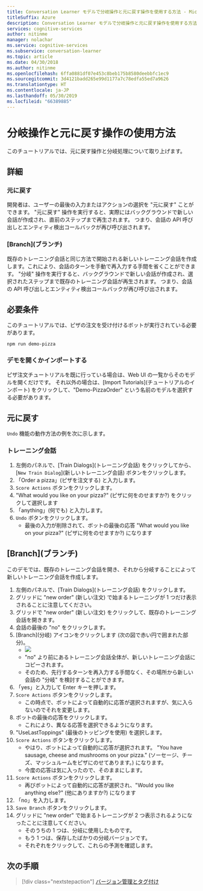 ```yaml
---
title: Conversation Learner モデルで分岐操作と元に戻す操作を使用する方法 - Microsoft Cognitive Services | Microsoft Docs
titleSuffix: Azure
description: Conversation Learner モデルで分岐操作と元に戻す操作を使用する方法について説明します。
services: cognitive-services
author: nitinme
manager: nolachar
ms.service: cognitive-services
ms.subservice: conversation-learner
ms.topic: article
ms.date: 04/30/2018
ms.author: nitinme
ms.openlocfilehash: 6ffa0881df07e453c8beb175b8580deebbfc1ec9
ms.sourcegitcommit: 3d4121badd265e99d1177a7c78edfa55ed7a9626
ms.translationtype: HT
ms.contentlocale: ja-JP
ms.lasthandoff: 05/30/2019
ms.locfileid: "66389885"
---
```

# <a name="how-to-use-branching-and-undo-operations"></a>分岐操作と元に戻す操作の使用方法
このチュートリアルでは、元に戻す操作と分岐処理について取り上げます。


## <a name="details"></a>詳細
### <a name="undo"></a>元に戻す
開発者は、ユーザーの最後の入力またはアクションの選択を "元に戻す" ことができます。 "元に戻す" 操作を実行すると、実際にはバックグラウンドで新しい会話が作成され、直前のステップまで再生されます。  つまり、会話の API 呼び出しとエンティティ検出コールバックが再び呼び出されます。

### <a name="branch"></a>[Branch]\(ブランチ)
既存のトレーニング会話と同じ方法で開始される新しいトレーニング会話を作成します。これにより、会話のターンを手動で再入力する手間を省くことができます。 "分岐" 操作を実行すると、バックグラウンドで新しい会話が作成され、選択されたステップまで既存のトレーニング会話が再生されます。  つまり、会話の API 呼び出しとエンティティ検出コールバックが再び呼び出されます。


## <a name="requirements"></a>必要条件
このチュートリアルでは、ピザの注文を受け付けるボットが実行されている必要があります。

    npm run demo-pizza

### <a name="open-or-import-the-demo"></a>デモを開くかインポートする

ピザ注文チュートリアルを既に行っている場合は、Web UI の一覧からそのモデルを開くだけです。 それ以外の場合は、[Import Tutorials]\(チュートリアルのインポート\) をクリックして、"Demo-PizzaOrder" という名前のモデルを選択する必要があります。

## <a name="undo"></a>元に戻す

`Undo` 機能の動作方法の例を次に示します。

### <a name="training-dialogs"></a>トレーニング会話
1. 左側のパネルで、[Train Dialogs]\(トレーニング会話\) をクリックしてから、[`New Train Dialog`]\(新しいトレーニング会話\) ボタンをクリックします。
2. 「Order a pizza」(ピザを注文する) と入力します。
3. `Score Actions` ボタンをクリックします。
4. "What would you like on your pizza?" (ピザに何をのせますか?) をクリックして選択します
5. 「anything」(何でも) と入力します。
6. `Undo` ボタンをクリックします。
    - 最後の入力が削除されて、ボットの最後の応答 "What would you like on your pizza?" (ピザに何をのせますか?) になります

## <a name="branch"></a>[Branch]\(ブランチ)

このデモでは、既存のトレーニング会話を開き、それから分岐することによって新しいトレーニング会話を作成します。

1. 左側のパネルで、[Train Dialogs]\(トレーニング会話\) をクリックします。
2. グリッドに "new order" (新しい注文) で始まるトレーニングが 1 つだけ表示されることに注意してください。
3. グリッドで "new order" (新しい注文) をクリックして、既存のトレーニング会話を開きます。
4. 会話の最後の "no" をクリックします。
5. [Branch]\(分岐\) アイコンをクリックします (次の図で赤い円で囲まれた部分)。
    - ![](../media/tutorial15_branch.PNG)
    - "no" より前にあるトレーニング会話全体が、新しいトレーニング会話にコピーされます。
    - そのため、先行するターンを再入力する手間なく、その場所から新しい会話の "分岐" を検討することができます。
6. 「yes」と入力して Enter キーを押します。
7. `Score Actions` ボタンをクリックします。
    - この時点で、ボットによって自動的に応答が選択されますが、気に入らないのでそれを変更します。
8. ボットの最後の応答をクリックします。
    - これにより、異なる応答を選択できるようになります。
9. "UseLastToppings" (最後のトッピングを使用) を選択します。
10. `Score Actions` ボタンをクリックします。
    - やはり、ボットによって自動的に応答が選択されます。 "You have sausage, cheese and mushrooms on your pizza." (ソーセージ、チーズ、マッシュルームをピザにのせてあります。) になります。 
    - 今度の応答は気に入ったので、そのままにします。
11. `Score Actions` ボタンをクリックします。
    - 再びボットによって自動的に応答が選択され、"Would you like anything else?" (他にありますか?) になります
12. 「no」を入力します。
13. `Save Branch` ボタンをクリックします。
14. グリッドに "new order" で始まるトレーニングが 2 つ表示されるようになったことに注意してください。
    - そのうちの 1 つは、分岐に使用したものです。
    - もう 1 つは、保存したばかりの分岐バージョンです。
    - それぞれをクリックして、これらの予測を確認します。

## <a name="next-steps"></a>次の手順

> [!div class="nextstepaction"]
> [バージョン管理とタグ付け](./18-version-tag.md)
